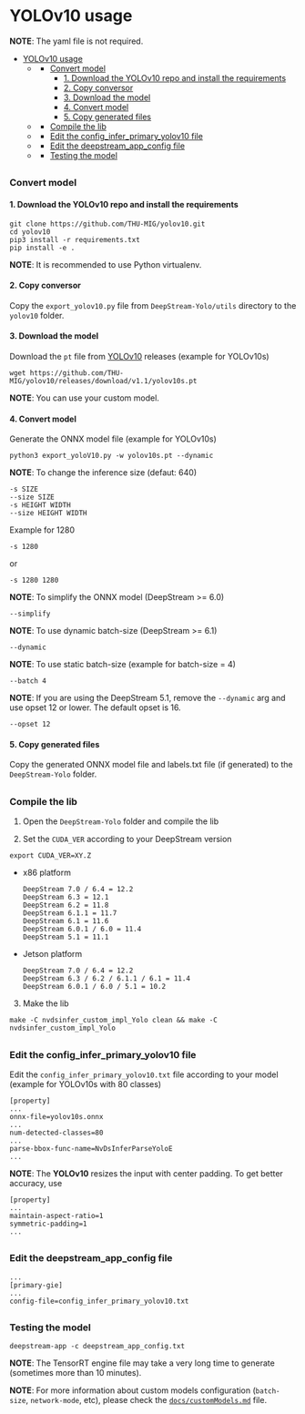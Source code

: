 # YOLOv10 usage

**NOTE**: The yaml file is not required.

- [YOLOv10 usage](#yolov10-usage)
  - [](#)
    - [Convert model](#convert-model)
      - [1. Download the YOLOv10 repo and install the requirements](#1-download-the-yolov10-repo-and-install-the-requirements)
      - [2. Copy conversor](#2-copy-conversor)
      - [3. Download the model](#3-download-the-model)
      - [4. Convert model](#4-convert-model)
      - [5. Copy generated files](#5-copy-generated-files)
  - [](#-1)
    - [Compile the lib](#compile-the-lib)
  - [](#-2)
    - [Edit the config\_infer\_primary\_yolov10 file](#edit-the-config_infer_primary_yolov10-file)
  - [](#-3)
    - [Edit the deepstream\_app\_config file](#edit-the-deepstream_app_config-file)
  - [](#-4)
    - [Testing the model](#testing-the-model)

##

### Convert model

#### 1. Download the YOLOv10 repo and install the requirements

```
git clone https://github.com/THU-MIG/yolov10.git
cd yolov10
pip3 install -r requirements.txt
pip install -e .
```

**NOTE**: It is recommended to use Python virtualenv.

#### 2. Copy conversor

Copy the `export_yolov10.py` file from `DeepStream-Yolo/utils` directory to the `yolov10` folder.

#### 3. Download the model

Download the `pt` file from [YOLOv10](https://github.com/THU-MIG/yolov10/releases) releases (example for YOLOv10s)

```
wget https://github.com/THU-MIG/yolov10/releases/download/v1.1/yolov10s.pt
```

**NOTE**: You can use your custom model.

#### 4. Convert model

Generate the ONNX model file (example for YOLOv10s)

```
python3 export_yoloV10.py -w yolov10s.pt --dynamic
```

**NOTE**: To change the inference size (defaut: 640)

```
-s SIZE
--size SIZE
-s HEIGHT WIDTH
--size HEIGHT WIDTH
```

Example for 1280

```
-s 1280
```

or

```
-s 1280 1280
```

**NOTE**: To simplify the ONNX model (DeepStream >= 6.0)

```
--simplify
```

**NOTE**: To use dynamic batch-size (DeepStream >= 6.1)

```
--dynamic
```

**NOTE**: To use static batch-size (example for batch-size = 4)

```
--batch 4
```

**NOTE**: If you are using the DeepStream 5.1, remove the `--dynamic` arg and use opset 12 or lower. The default opset is 16.

```
--opset 12
```

#### 5. Copy generated files

Copy the generated ONNX model file and labels.txt file (if generated) to the `DeepStream-Yolo` folder.

##

### Compile the lib

1. Open the `DeepStream-Yolo` folder and compile the lib

2. Set the `CUDA_VER` according to your DeepStream version

```
export CUDA_VER=XY.Z
```

* x86 platform

  ```
  DeepStream 7.0 / 6.4 = 12.2
  DeepStream 6.3 = 12.1
  DeepStream 6.2 = 11.8
  DeepStream 6.1.1 = 11.7
  DeepStream 6.1 = 11.6
  DeepStream 6.0.1 / 6.0 = 11.4
  DeepStream 5.1 = 11.1
  ```

* Jetson platform

  ```
  DeepStream 7.0 / 6.4 = 12.2
  DeepStream 6.3 / 6.2 / 6.1.1 / 6.1 = 11.4
  DeepStream 6.0.1 / 6.0 / 5.1 = 10.2
  ```

3. Make the lib

```
make -C nvdsinfer_custom_impl_Yolo clean && make -C nvdsinfer_custom_impl_Yolo
```

##

### Edit the config_infer_primary_yolov10 file

Edit the `config_infer_primary_yolov10.txt` file according to your model (example for YOLOv10s with 80 classes)

```
[property]
...
onnx-file=yolov10s.onnx
...
num-detected-classes=80
...
parse-bbox-func-name=NvDsInferParseYoloE
...
```

**NOTE**: The **YOLOv10** resizes the input with center padding. To get better accuracy, use

```
[property]
...
maintain-aspect-ratio=1
symmetric-padding=1
...
```

##

### Edit the deepstream_app_config file

```
...
[primary-gie]
...
config-file=config_infer_primary_yolov10.txt
```

##

### Testing the model

```
deepstream-app -c deepstream_app_config.txt
```

**NOTE**: The TensorRT engine file may take a very long time to generate (sometimes more than 10 minutes).

**NOTE**: For more information about custom models configuration (`batch-size`, `network-mode`, etc), please check the [`docs/customModels.md`](customModels.md) file.
